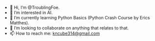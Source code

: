 - 👋 Hi, I’m @TroublingFoe.
- 👀 I’m interested in AI.
- 🌱 I’m currently learning Python Basics (Python Crash Course by Erics Matthes).
- 💞️ I’m looking to collaborate on anything that relates to that.
- 📫 How to reach me: kncube314@gmail.com

<!---
TroublingFoe/TroublingFoe is a ✨ special ✨ repository because its `README.md` (this file) appears on your GitHub profile.
You can click the Preview link to take a look at your changes.
--->
